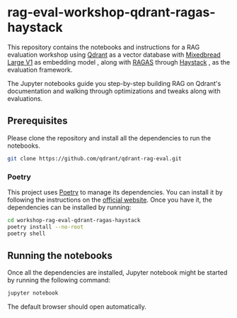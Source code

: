 # rag-eval-workshop-qdrant-ragas-haystack

This repository contains the notebooks and instructions for a RAG evaluation workshop using [Qdrant](https://qdrant.tech/) as a vector database with [Mixedbread Large V1](https://www.mixedbread.ai/blog/mxbai-embed-large-v1) as embedding model , along with [RAGAS](https://docs.ragas.io/en/latest/index.html) through [Haystack](https://docs.haystack.deepset.ai/docs/ragasevaluator) , as the evaluation framework.

The Jupyter notebooks guide you step-by-step building RAG on Qdrant's documentation and walking through optimizations and tweaks along with evaluations.

## Prerequisites

Please clone the repository and install all the dependencies to run the notebooks.

```bash
git clone https://github.com/qdrant/qdrant-rag-eval.git
```

### Poetry

This project uses [Poetry](https://python-poetry.org/) to manage its dependencies. You can install it by following the instructions on the [official website](https://python-poetry.org/docs/#installation).
Once you have it, the dependencies can be installed by running:

```bash
cd workshop-rag-eval-qdrant-ragas-haystack
poetry install --no-root
poetry shell
```

## Running the notebooks

Once all the dependencies are installed, Jupyter notebook might be started by running the following command:

```bash
jupyter notebook
```

The default browser should open automatically.
